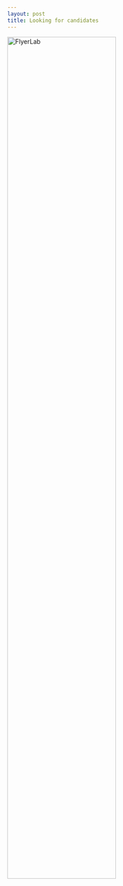 ```yaml
---
layout: post
title: Looking for candidates
---
```


<a href="https://docs.google.com/forms/d/e/1FAIpQLSfGZmFltWeihL4Hr1spJcLZOvxOk54LvL8DxZ9xU5gbn7by9Q/viewform?usp=pp_url">
    <img src="{{ site.baseurl }}/public/lab-flyerv1.png" alt="FlyerLab" style="width:70%;">
</a>
